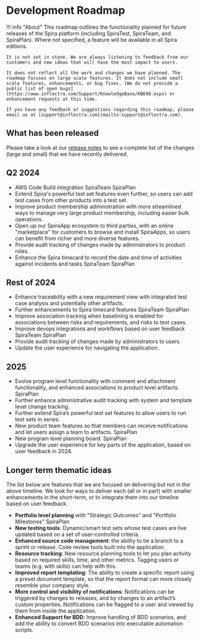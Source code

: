 # Development Roadmap

!!! info "About"
    This roadmap outlines the functionality planned for future releases of the Spira platform (including SpiraTest, SpiraTeam, and SpiraPlan). Where not specified, a feature will be available in all Spira editions.
    
    It is not set in stone. We are always listening to feedback from our customers and new ideas that will have the most impact to users.

    It does not reflect all the work and changes we have planned. The roadmap focuses on large scale features. It does not include small scale features, enhancements, or bug fixes. [We do not provide a public list of open bugs](https://www.inflectra.com/Support/KnowledgeBase/KB698.aspx) or enhancement requests at this time.
    
    If you have any feedback or suggestions regarding this roadmap, please email us at [support@inflectra.com](mailto:support@inflectra.com).

## What has been released
Please take a look at our [release notes](release-notes-v7.md) to see a complete list of the changes (large and small) that we have recently delivered.

## Q2 2024
- AWS Code Build integration <span class="pill">SpiraTeam</span> <span class="pill">SpiraPlan</span>
- Extend Spira's powerful test set features even further, so users can add test cases from other products into a test set.
- Improve product membership administration with more streamlined ways to manage very large product membership, including easier bulk operations.
- Open up our SpiraApp ecosystem to third parties, with an online "marketplace" for customers to browse and install SpiraApps, so users can benefit from richer and more diverse features.
- Provide audit tracking of changes made by administrators to product roles.
- Enhance the Spira timecard to record the date and time of activities against incidents and tasks <span class="pill">SpiraTeam</span> <span class="pill">SpiraPlan</span>

## Rest of 2024
- Enhance traceability with a new requirement view with integrated test case analysis and potentially other artifacts.
- Further enhancements to Spira timecard features <span class="pill">SpiraTeam</span> <span class="pill">SpiraPlan</span>
- Improve association tracking when baselining is enabled for associations between risks and requirements, and risks to test cases. 
- Improve devops integrations and workflows based on user feedback <span class="pill">SpiraTeam</span> <span class="pill">SpiraPlan</span>
- Provide audit tracking of changes made by administrators to users.
- Update the user experience for navigating the application.

## 2025
- Evolve program level functionality with comment and attachment functionality, and enhanced associations to product level artifacts. <span class="pill">SpiraPlan</span>
- Further enhance administrative audit tracking with system and template level change tracking.
- Further extend Spira’s powerful test set features to allow users to run test sets in series.
- New product team features so that members can receive notifications and let users assign a team to artifacts. <span class="pill">SpiraPlan</span>
- New program level planning board. <span class="pill">SpiraPlan</span>
- Upgrade the user experience for key parts of the application, based on user feedback in 2024.


## Longer term thematic ideas
The list below are features that we are focused on delivering but not in the above timeline. We look for ways to deliver each (all or in part) with smaller enhancements in the short-term, or to integrate them into our timeline based on user feedback.

- **Portfolio level planning** with "Strategic Outcomes" and "Portfolio Milestones" <span class="pill">SpiraPlan</span>
- **New testing tools**: Dynamic/smart test sets whose test cases are live updated based on a set of user-controlled criteria.
- **Enhanced source code management**: the ability to tie a branch to a sprint or release. Code review tools built into the application.
- **Resource tracking**: New resource planning tools to let you plan activity based on required skills, time, and other metrics. Tagging users or teams (e.g. with skills) can help with this.
- **Improved report templating**: The ability to create a specific report using a preset document template, so that the report format can more closely resemble your company style.
- **More control and visibility of notifications**: Notifications can be triggered by changes to releases, and by changes to an artifact’s custom properties. Notifications can be flagged to a user and viewed by them from inside the application.
- **Enhanced Support for BDD**: Improve handling of BDD scenarios, and add the ability to convert BDD scenarios into executable automation scripts.